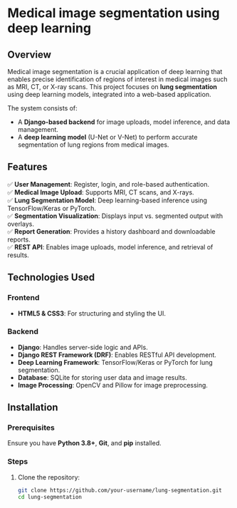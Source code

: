 # Medical image segmentation using deep learning

## Overview  
Medical image segmentation is a crucial application of deep learning that enables precise identification of regions of interest in medical images such as MRI, CT, or X-ray scans. This project focuses on **lung segmentation** using deep learning models, integrated into a web-based application.  

The system consists of:  
- A **Django-based backend** for image uploads, model inference, and data management.  
- A **deep learning model** (U-Net or V-Net) to perform accurate segmentation of lung regions from medical images.  

## Features  
✅ **User Management**: Register, login, and role-based authentication.  
✅ **Medical Image Upload**: Supports MRI, CT scans, and X-rays.  
✅ **Lung Segmentation Model**: Deep learning-based inference using TensorFlow/Keras or PyTorch.  
✅ **Segmentation Visualization**: Displays input vs. segmented output with overlays.  
✅ **Report Generation**: Provides a history dashboard and downloadable reports.  
✅ **REST API**: Enables image uploads, model inference, and retrieval of results.  

## Technologies Used  

### Frontend  
- **HTML5 & CSS3**: For structuring and styling the UI.  

### Backend  
- **Django**: Handles server-side logic and APIs.  
- **Django REST Framework (DRF)**: Enables RESTful API development.  
- **Deep Learning Framework**: TensorFlow/Keras or PyTorch for lung segmentation.  
- **Database**: SQLite for storing user data and image results.  
- **Image Processing**: OpenCV and Pillow for image preprocessing.  

## Installation  

### Prerequisites  
Ensure you have **Python 3.8+**, **Git**, and **pip** installed.  

### Steps  
1. Clone the repository:  
   ```bash
   git clone https://github.com/your-username/lung-segmentation.git
   cd lung-segmentation
